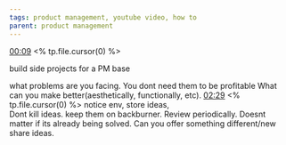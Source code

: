 ```yaml
---
tags: product management, youtube video, how to
parent: product management 
---
```


[00:09](https://www.youtube.com/watch?v=KfN1nmMqO6M&t=33s#t=9.276051645233155) <% tp.file.cursor(0) %>

build side projects for a PM base

what problems are you facing. You dont need them to be profitable
What can you make better(aesthetically, functionally, etc). [02:29](https://www.youtube.com/watch?v=KfN1nmMqO6M&t=33s#t=149.30348725177) <% tp.file.cursor(0) %>
notice env, store ideas,  
Dont kill ideas. keep them on backburner. Review periodically. 
Doesnt matter if its already being solved. Can you offer something different/new
share ideas. 




